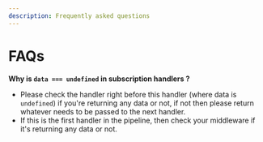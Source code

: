 ```yaml
---
description: Frequently asked questions
---
```


# FAQs

**Why is `data === undefined` in subscription handlers ?**

* Please check the handler right before this handler \(where data is `undefined`\) if you're returning any data or not, if not then please return whatever needs to be passed to the next handler.
* If this is the first handler in the pipeline, then check your middleware if it's returning any data or not.

